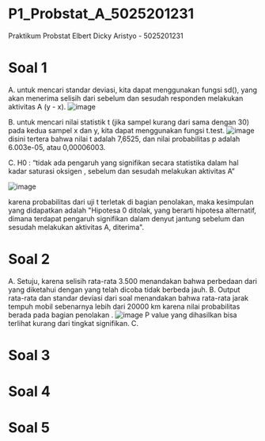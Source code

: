 # P1_Probstat_A_5025201231
Praktikum Probstat
Elbert Dicky Aristyo - 5025201231
# Soal 1
A. untuk mencari standar deviasi, kita dapat menggunakan fungsi sd(), yang akan menerima selisih dari sebelum dan sesudah responden melakukan aktivitas A (y - x).
![image](https://user-images.githubusercontent.com/55837575/170879227-00f69583-4b19-4f50-9fb6-5972516cb2c7.png)

B. untuk mencari nilai statistik t (jika sampel kurang dari sama dengan 30) pada kedua sampel x dan y, kita dapat menggunakan fungsi t.test.
![image](https://user-images.githubusercontent.com/55837575/170879558-ec2d3bd5-7797-4e42-9f20-81ad3a6ae64f.png)
disini tertera bahwa nilai t adalah 7,6525, dan nilai probabilitas p adalah 6.003e-05, atau 0,00006003.

C. H0 : “tidak ada pengaruh yang signifikan secara statistika dalam hal kadar saturasi oksigen , sebelum dan sesudah melakukan aktivitas A”

![image](https://user-images.githubusercontent.com/55837575/170880418-87e0ed50-bf14-4637-b951-b97739099c5c.png)

karena probabilitas dari uji t terletak di bagian penolakan, maka kesimpulan yang didapatkan adalah "Hipotesa 0 ditolak, yang berarti hipotesa alternatif, dimana terdapat pengaruh signifikan dalam denyut jantung sebelum dan sesudah melakukan aktivitas A, diterima".

# Soal 2

A. Setuju, karena selisih rata-rata 3.500 menandakan bahwa perbedaan dari yang diketahui dengan yang telah dicoba tidak berbeda jauh.
B. Output rata-rata dan standar deviasi dari soal menandakan bahwa rata-rata jarak tempuh mobil sebenarnya lebih dari 20000 km karena nilai probabilitas berada pada bagian penolakan .
![image](https://user-images.githubusercontent.com/55837575/170882170-f0f460f5-788b-4f3e-8650-98a657b1c941.png)
P value yang dihasilkan bisa terlihat kurang dari tingkat signifikan.
C.
# Soal 3

# Soal 4

# Soal 5
